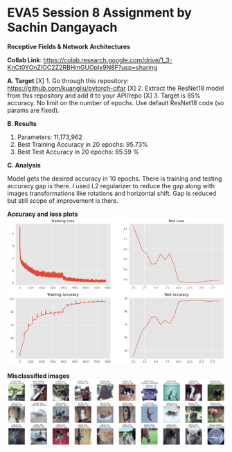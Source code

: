 # EVA5 Session 8 Assignment by Sachin Dangayach

**Receptive Fields & Network Architectures**

**Collab Link**: https://colab.research.google.com/drive/1_3-KnCt0YOnZlOC2Z2RBHmGUOpIx9N8F?usp=sharing

**A. Target**
[X] 1.  Go through this repository: https://github.com/kuangliu/pytorch-cifar
[X] 2.  Extract the ResNet18 model from this repository and add it to your API/repo
[X] 3.  Target is 85% accuracy. No limit on the number of epochs. Use default ResNet18 code (so params are fixed).


**B. Results**

1.  Parameters: 11,173,962
2.  Best Training Accuracy in 20 epochs: 95.73%
3.  Best Test Accuracy in 20 epochs: 85.59 %


**C. Analysis**

Model gets the desired accuracy in 10 epochs. There is training and testing accuracy gap is there. I used L2 regularizer to reduce the gap along with images transformations like rotations and horizontal shift. Gap is reduced but still scope of improvement is there.

**Accuracy and loss plots**
![alt text](https://github.com/SachinDangayach/TSAI_EVA5/blob/master/session8/session8_plots.jpeg?raw=true)

**Misclassified images**
![alt text](https://github.com/SachinDangayach/TSAI_EVA5/blob/master/session8/session8_mis_results.jpeg?raw=true)
